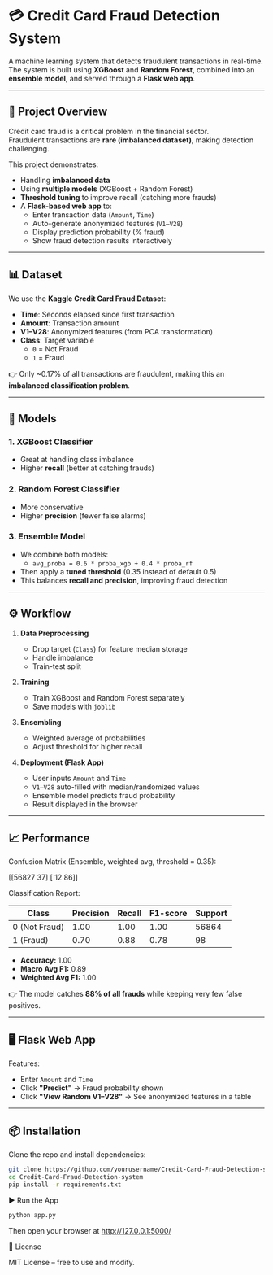 # 💳 Credit Card Fraud Detection System

A machine learning system that detects fraudulent transactions in real-time.  
The system is built using **XGBoost** and **Random Forest**, combined into an **ensemble model**, and served through a **Flask web app**.

---

## 🚀 Project Overview

Credit card fraud is a critical problem in the financial sector.  
Fraudulent transactions are **rare (imbalanced dataset)**, making detection challenging.  

This project demonstrates:
- Handling **imbalanced data**
- Using **multiple models** (XGBoost + Random Forest)
- **Threshold tuning** to improve recall (catching more frauds)
- A **Flask-based web app** to:
  - Enter transaction data (`Amount`, `Time`)
  - Auto-generate anonymized features (`V1–V28`)
  - Display prediction probability (% fraud)
  - Show fraud detection results interactively

---

## 📊 Dataset

We use the **Kaggle Credit Card Fraud Dataset**:

- **Time**: Seconds elapsed since first transaction
- **Amount**: Transaction amount
- **V1–V28**: Anonymized features (from PCA transformation)
- **Class**: Target variable  
  - `0` = Not Fraud  
  - `1` = Fraud

👉 Only ~0.17% of all transactions are fraudulent, making this an **imbalanced classification problem**.

---

## 🧠 Models

### 1. **XGBoost Classifier**
- Great at handling class imbalance
- Higher **recall** (better at catching frauds)

### 2. **Random Forest Classifier**
- More conservative
- Higher **precision** (fewer false alarms)

### 3. **Ensemble Model**
- We combine both models:
  - `avg_proba = 0.6 * proba_xgb + 0.4 * proba_rf`
- Then apply a **tuned threshold** (0.35 instead of default 0.5)
- This balances **recall and precision**, improving fraud detection

---

## ⚙️ Workflow

1. **Data Preprocessing**
   - Drop target (`Class`) for feature median storage
   - Handle imbalance
   - Train-test split

2. **Training**
   - Train XGBoost and Random Forest separately
   - Save models with `joblib`

3. **Ensembling**
   - Weighted average of probabilities
   - Adjust threshold for higher recall

4. **Deployment (Flask App)**
   - User inputs `Amount` and `Time`
   - `V1–V28` auto-filled with median/randomized values
   - Ensemble model predicts fraud probability
   - Result displayed in the browser

---

## 📈 Performance

Confusion Matrix (Ensemble, weighted avg, threshold = 0.35):

[[56827 37]
[ 12 86]]


Classification Report:

| Class | Precision | Recall | F1-score | Support |
|-------|-----------|--------|----------|---------|
| 0 (Not Fraud) | 1.00 | 1.00 | 1.00 | 56864 |
| 1 (Fraud)     | 0.70 | 0.88 | 0.78 | 98 |

- **Accuracy:** 1.00  
- **Macro Avg F1:** 0.89  
- **Weighted Avg F1:** 1.00  

👉 The model catches **88% of all frauds** while keeping very few false positives.

---

## 🖥️ Flask Web App

Features:
- Enter `Amount` and `Time`
- Click **"Predict"** → Fraud probability shown
- Click **"View Random V1–V28"** → See anonymized features in a table

---

## 📦 Installation

Clone the repo and install dependencies:

```bash
git clone https://github.com/yourusername/Credit-Card-Fraud-Detection-system.git
cd Credit-Card-Fraud-Detection-system
pip install -r requirements.txt
```
▶️ Run the App
```bash
python app.py
```
Then open your browser at http://127.0.0.1:5000/


📜 License

MIT License – free to use and modify.
